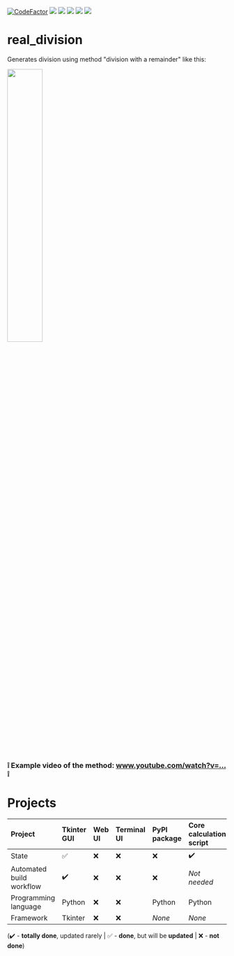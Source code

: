 [![CodeFactor](https://www.codefactor.io/repository/github/MP3Martin/real_division/badge)](#/)
[<img src="https://github.com/MP3Martin/real_division/workflows/Build%20Tkinter%20GUI/badge.svg">](#/)
[<img src="https://img.shields.io/github/license/MP3Martin/real_division">](#/)
[<img src="https://img.shields.io/github/stars/MP3Martin/real_division">](#/)
[<img src="https://img.shields.io/github/forks/MP3Martin/real_division">](#/)
[<img src="https://img.shields.io/github/issues/MP3Martin/real_division">](#/)

# real_division
 Generates division using method "division with a remainder" like this:
 
 <a href="#/"><img src="https://user-images.githubusercontent.com/60501493/189485454-df9cec40-8195-49ec-b836-078146240fa5.png" width="40%" /></a>
 <p><span style="color: #666699;"></span></p>
 
<h3><strong>❕ Example video of the method: <a href="https://mp3martin.github.io/real_division/video-example?id=DiJu5VeubWs" target="_blank">www.youtube.com/watch?v=...</a> ❕</strong></h3>

# Projects
Project | Tkinter GUI | Web UI | Terminal UI | PyPI package | Core calculation script
:------------ | :-------------| :-------------| :-------------| :-------------| :-------------|
State | :white_check_mark: |  :x: | :x: | :x: | :heavy_check_mark:
Automated build workflow | :heavy_check_mark: |  :x: | :x: | :x: | *Not needed*
Programming language | Python |  :x: | :x: | Python | Python
Framework | Tkinter |  :x: | :x: | *None* | *None*

(:heavy_check_mark: - **totally done**, updated rarely | :white_check_mark: - **done**, but will be **updated** | :x: - **not done**)
